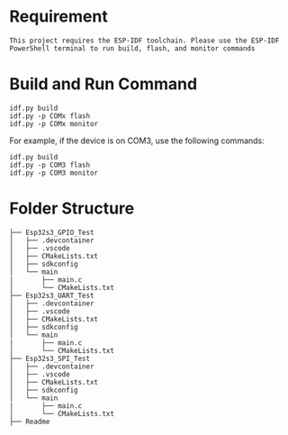 # Requirement
    This project requires the ESP-IDF toolchain. Please use the ESP-IDF PowerShell terminal to run build, flash, and monitor commands

# Build and Run Command
```
idf.py build
idf.py -p COMx flash
idf.py -p COMx monitor

```
For example, if the device is on COM3, use the following commands:
```
idf.py build
idf.py -p COM3 flash
idf.py -p COM3 monitor

```

# Folder Structure

```
├── Esp32s3_GPIO_Test
│   ├── .devcontainer
│   ├── .vscode
│   ├── CMakeLists.txt
│   ├── sdkconfig
│   └── main
|       ├── main.c  
│       └── CMakeLists.txt
├── Esp32s3_UART_Test
│   ├── .devcontainer
│   ├── .vscode
│   ├── CMakeLists.txt
│   ├── sdkconfig
│   └── main
|       ├── main.c  
│       └── CMakeLists.txt
├── Esp32s3_SPI_Test
│   ├── .devcontainer
│   ├── .vscode
│   ├── CMakeLists.txt
│   ├── sdkconfig
│   └── main
|       ├── main.c  
│       └── CMakeLists.txt
├── Readme
```
